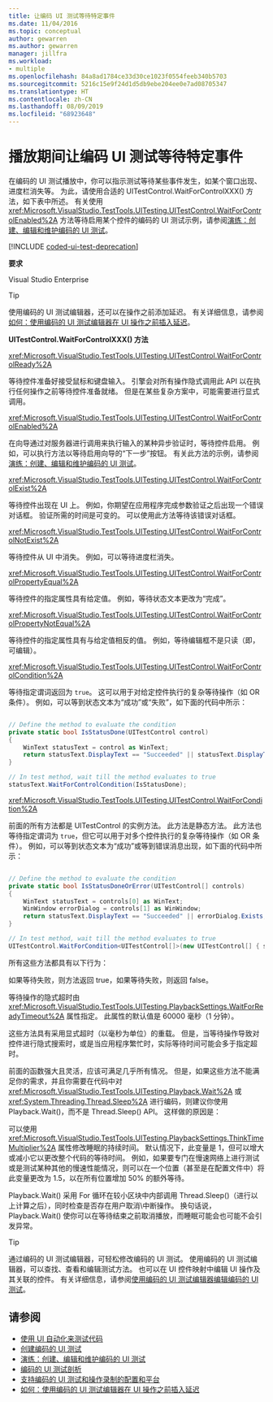 ```yaml
---
title: 让编码 UI 测试等待特定事件
ms.date: 11/04/2016
ms.topic: conceptual
author: gewarren
ms.author: gewarren
manager: jillfra
ms.workload:
- multiple
ms.openlocfilehash: 84a8ad1784ce33d30ce1023f0554feeb340b5703
ms.sourcegitcommit: 5216c15e9f24d1d5db9ebe204ee0e7ad08705347
ms.translationtype: HT
ms.contentlocale: zh-CN
ms.lasthandoff: 08/09/2019
ms.locfileid: "68923648"
---
```

# <a name="make-coded-ui-tests-wait-for-specific-events-during-playback"></a>播放期间让编码 UI 测试等待特定事件

在编码的 UI 测试播放中，你可以指示测试等待某些事件发生，如某个窗口出现、进度栏消失等。 为此，请使用合适的 UITestControl.WaitForControlXXX() 方法，如下表中所述。 有关使用 <xref:Microsoft.VisualStudio.TestTools.UITesting.UITestControl.WaitForControlEnabled%2A> 方法等待启用某个控件的编码的 UI 测试示例，请参阅[演练：创建、编辑和维护编码的 UI 测试](../test/walkthrough-creating-editing-and-maintaining-a-coded-ui-test.md)。

[!INCLUDE [coded-ui-test-deprecation](includes/coded-ui-test-deprecation.md)]

**要求**

Visual Studio Enterprise

> [!TIP]
> 使用编码的 UI 测试编辑器，还可以在操作之前添加延迟。 有关详细信息，请参阅[如何：使用编码的 UI 测试编辑器在 UI 操作之前插入延迟](editing-coded-ui-tests-using-the-coded-ui-test-editor.md#insert-a-delay-before-a-ui-action)。

**UITestControl.WaitForControlXXX() 方法**

<xref:Microsoft.VisualStudio.TestTools.UITesting.UITestControl.WaitForControlReady%2A>

等待控件准备好接受鼠标和键盘输入。 引擎会对所有操作隐式调用此 API 以在执行任何操作之前等待控件准备就绪。 但是在某些复杂方案中，可能需要进行显式调用。

<xref:Microsoft.VisualStudio.TestTools.UITesting.UITestControl.WaitForControlEnabled%2A>

在向导通过对服务器进行调用来执行输入的某种异步验证时，等待控件启用。 例如，可以执行方法以等待启用向导的“下一步”按钮。  有关此方法的示例，请参阅[演练：创建、编辑和维护编码的 UI 测试](../test/walkthrough-creating-editing-and-maintaining-a-coded-ui-test.md)。

<xref:Microsoft.VisualStudio.TestTools.UITesting.UITestControl.WaitForControlExist%2A>

等待控件出现在 UI 上。 例如，你期望在应用程序完成参数验证之后出现一个错误对话框。 验证所需的时间是可变的。 可以使用此方法等待该错误对话框。

<xref:Microsoft.VisualStudio.TestTools.UITesting.UITestControl.WaitForControlNotExist%2A>

等待控件从 UI 中消失。 例如，可以等待进度栏消失。

<xref:Microsoft.VisualStudio.TestTools.UITesting.UITestControl.WaitForControlPropertyEqual%2A>

等待控件的指定属性具有给定值。 例如，等待状态文本更改为“完成”。 

<xref:Microsoft.VisualStudio.TestTools.UITesting.UITestControl.WaitForControlPropertyNotEqual%2A>

等待控件的指定属性具有与给定值相反的值。 例如，等待编辑框不是只读（即，可编辑）。

<xref:Microsoft.VisualStudio.TestTools.UITesting.UITestControl.WaitForControlCondition%2A>

等待指定谓词返回为 `true`。 这可以用于对给定控件执行的复杂等待操作（如 OR 条件）。 例如，可以等到状态文本为“成功”或“失败”，如下面的代码中所示：  

```csharp

// Define the method to evaluate the condition
private static bool IsStatusDone(UITestControl control)
{
    WinText statusText = control as WinText;
    return statusText.DisplayText == "Succeeded" || statusText.DisplayText == "Failed";
}

// In test method, wait till the method evaluates to true
statusText.WaitForControlCondition(IsStatusDone);
```

 <xref:Microsoft.VisualStudio.TestTools.UITesting.UITestControl.WaitForCondition%2A>

前面的所有方法都是 UITestControl 的实例方法。 此方法是静态方法。 此方法也等待指定谓词为 `true`，但它可以用于对多个控件执行的复杂等待操作（如 OR 条件）。 例如，可以等到状态文本为“成功”或等到错误消息出现，如下面的代码中所示： 

```csharp

// Define the method to evaluate the condition
private static bool IsStatusDoneOrError(UITestControl[] controls)
{
    WinText statusText = controls[0] as WinText;
    WinWindow errorDialog = controls[1] as WinWindow;
    return statusText.DisplayText == "Succeeded" || errorDialog.Exists;
}

// In test method, wait till the method evaluates to true
UITestControl.WaitForCondition<UITestControl[]>(new UITestControl[] { statusText, errorDialog }, IsStatusDoneOrError);
```

所有这些方法都具有以下行为：

如果等待失败，则方法返回 true，如果等待失败，则返回 false。

等待操作的隐式超时由 <xref:Microsoft.VisualStudio.TestTools.UITesting.PlaybackSettings.WaitForReadyTimeout%2A> 属性指定。 此属性的默认值是 60000 毫秒（1 分钟）。

这些方法具有采用显式超时（以毫秒为单位）的重载。 但是，当等待操作导致对控件进行隐式搜索时，或是当应用程序繁忙时，实际等待时间可能会多于指定超时。

前面的函数强大且灵活，应该可满足几乎所有情况。 但是，如果这些方法不能满足你的需求，并且你需要在代码中对 <xref:Microsoft.VisualStudio.TestTools.UITesting.Playback.Wait%2A> 或 <xref:System.Threading.Thread.Sleep%2A> 进行编码，则建议你使用 Playback.Wait()，而不是 Thread.Sleep() API。 这样做的原因是：

可以使用 <xref:Microsoft.VisualStudio.TestTools.UITesting.PlaybackSettings.ThinkTimeMultiplier%2A> 属性修改睡眠的持续时间。 默认情况下，此变量是 1，但可以增大或减小它以更改整个代码的等待时间。 例如，如果要专门在慢速网络上进行测试或是测试某种其他的慢速性能情况，则可以在一个位置（甚至是在配置文件中）将此变量更改为 1.5，以在所有位置增加 50% 的额外等待。

Playback.Wait() 采用 For 循环在较小区块中内部调用 Thread.Sleep()（进行以上计算之后），同时检查是否存在用户取消\中断操作。 换句话说，Playback.Wait() 使你可以在等待结束之前取消播放，而睡眠可能会也可能不会引发异常。

> [!TIP]
> 通过编码的 UI 测试编辑器，可轻松修改编码的 UI 测试。 使用编码的 UI 测试编辑器，可以查找、查看和编辑测试方法。 也可以在 UI 控件映射中编辑 UI 操作及其关联的控件。 有关详细信息，请参阅[使用编码的 UI 测试编辑器编辑编码的 UI 测试](../test/editing-coded-ui-tests-using-the-coded-ui-test-editor.md)。

## <a name="see-also"></a>请参阅

- [使用 UI 自动化来测试代码](../test/use-ui-automation-to-test-your-code.md)
- [创建编码的 UI 测试](../test/use-ui-automation-to-test-your-code.md)
- [演练：创建、编辑和维护编码的 UI 测试](../test/walkthrough-creating-editing-and-maintaining-a-coded-ui-test.md)
- [编码的 UI 测试剖析](../test/anatomy-of-a-coded-ui-test.md)
- [支持编码的 UI 测试和操作录制的配置和平台](../test/supported-configurations-and-platforms-for-coded-ui-tests-and-action-recordings.md)
- [如何：使用编码的 UI 测试编辑器在 UI 操作之前插入延迟](editing-coded-ui-tests-using-the-coded-ui-test-editor.md#insert-a-delay-before-a-ui-action)
